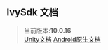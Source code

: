 ## IvySdk 文档

> 当前版本:**10.0.16**<br>
> [Unity文档](README_UNITY.md)
> [Android原生文档](README_ANDROID_NATIVE.md)

